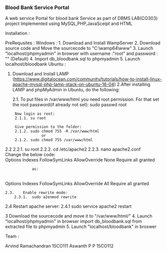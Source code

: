 ### Blood Bank Service Portal

A web service Portal for blood bank Service as part of DBMS LAB(CO303) project
Implemented using MySQL,PHP,JavaSceipt and HTML


Installation :


PreRequsites :
	Windows : 
		1. Download and Install WampServer
		2. Download source code and Move the sourcecode to "C:\wamp64\www\"
		3. Launch "localhost/phpmyadmin" in browser with username :"root" and password : ""  (Default)
		4. Import db_bloodbank.sql to phpmyadmin 
		5. Launch localhost/bloodbank
	Ubuntu :
1. Download and Install LAMP (https://www.digitalocean.com/community/tutorials/how-to-install-linux-apache-mysql-php-lamp-stack-on-ubuntu-16-04)
2.After installing LAMP and phpMyAdmin in Ubuntu, do the following:
	<div>
	2.1. To put files in /var/www/html you need root permission. For that set the root password(if already not set):
		sudo passwd root

		Now login as root:
		2.1.1. su root

		Give permission to the folder:
		2.1.2. sudo chmod 755 -R /var/www/html
               		or
		2.1.2. sudo chmod 755 /var/www/html

</div>
<div>
	2.2 	
		2.2.1. su root
		2.2.2. cd /etc/apache2
		2.2.3. nano apache2.conf
<br>
		Change the below code:
   <br>
		 <Directory /var/www/>
     		Options Indexes FollowSymLinks
     		AllowOverride None
     		Require all granted
		</Directory>
		<br>

              	as:
<br>
		<Directory /var/www/>
     		Options Indexes FollowSymLinks
     		AllowOverride All
     		Require all granted
		</Directory>
		<br>
</div>
<div>

	2.3. 	Enable rewrite mode:
		2.3.1.  sudo a2enmod rewrite
</div>
<div>
	2.4 	Restart apache server:
		2.4.1 sudo service apache2 restart
</div>


3  Download the sourcecode and move it to "/var/www/html/"
4. Launch "localhost/phpmyadmin" in browser  import db_bloodbank.sql from extracted file to phpmyadmin
5. Launch "localhost/bloodbank" in broswer 
   

   
   
   





   
		

Team :

Arvind Ramachandran 15CO111
Aswanth P P 15CO112




